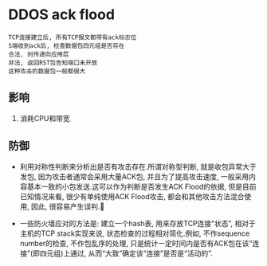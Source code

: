 # DDOS ack flood

    TCP连接建立后, 所有TCP报文都带有ack标志位
    S端收到ack后, 检查数据包四元组是否存在
    合法, 则传递向应用层
    非法, 返回RST包告知端口未开放
    这种攻击的数据包一般都很大

## 影响

1. 消耗CPU和带宽

## 防御

- 利用对称性判断来分析出是否有攻击存在.所谓对称型判断, 就是收包异常大于发包, 因为攻击者通常会采用大量ACK包, 并且为了提高攻击速度, 一般采用内容基本一致的小包发送.这可以作为判断是否发生ACK Flood的依据, 但是目前已知情况来看, 很少有单纯使用ACK Flood攻击, 都会和其他攻击方法混合使用, 因此, 很容易产生误判.

- 一些防火墙应对的方法是: 建立一个hash表, 用来存放TCP连接“状态”, 相对于主机的TCP stack实现来说, 状态检查的过程相对简化.例如, 不作sequence number的检查, 不作包乱序的处理, 只是统计一定时间内是否有ACK包在该“连接”(即四元组)上通过, 从而“大致”确定该“连接”是否是“活动的”.